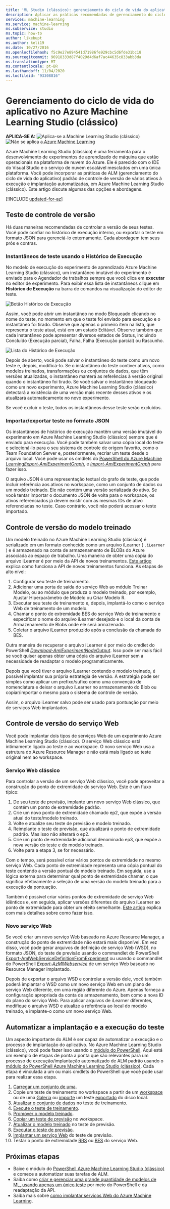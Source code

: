 ```yaml
---
title: 'ML Studio (clássico): gerenciamento do ciclo de vida do aplicativo – Azure'
description: Aplicar as práticas recomendadas de gerenciamento do ciclo de vida do aplicativo no Azure Machine Learning Studio (clássico)
services: machine-learning
ms.service: machine-learning
ms.subservice: studio
ms.topic: how-to
author: likebupt
ms.author: keli19
ms.date: 10/27/2016
ms.openlocfilehash: f5c9e27e894541d71986fe929cbc5d6fde31bc18
ms.sourcegitcommit: 96918333d87f4029d4d6af7ac44635c833abb3da
ms.translationtype: MT
ms.contentlocale: pt-BR
ms.lasthandoff: 11/04/2020
ms.locfileid: "93308816"
---
```

# <a name="application-lifecycle-management-in-azure-machine-learning-studio-classic"></a>Gerenciamento do ciclo de vida do aplicativo no Azure Machine Learning Studio (clássico)

**APLICA-SE A:**  ![Aplica-se a.](../../../includes/media/aml-applies-to-skus/yes.png)Machine Learning Studio (clássico) ![Não se aplica a. ](../../../includes/media/aml-applies-to-skus/no.png)[Azure Machine Learning](../overview-what-is-machine-learning-studio.md#ml-studio-classic-vs-azure-machine-learning-studio)


Azure Machine Learning Studio (clássico) é uma ferramenta para o desenvolvimento de experimentos de aprendizado de máquina que estão operacionais na plataforma de nuvem do Azure. Ele é parecido com o IDE do Visual Studio e o serviço de nuvem escalável mesclados em uma única plataforma. Você pode incorporar as práticas de ALM (gerenciamento do ciclo de vida do aplicativo) padrão de controle de versão de vários ativos à execução e implantação automatizadas, em Azure Machine Learning Studio (clássico). Este artigo discute algumas das opções e abordagens.

[!INCLUDE [updated-for-az](../../../includes/updated-for-az.md)]

## <a name="versioning-experiment"></a>Teste de controle de versão
Há duas maneiras recomendadas de controlar a versão de seus testes. Você pode confiar no histórico de execução interno, ou exportar o teste em formato JSON para gerenciá-lo externamente. Cada abordagem tem seus prós e contras.

### <a name="experiment-snapshots-using-run-history"></a>Instantâneos de teste usando o Histórico de Execução
No modelo de execução do experimento de aprendizado Azure Machine Learning Studio (clássico), um instantâneo imutável do experimento é enviado para o Agendador de trabalhos sempre que você clica em **executar** no editor de experimento. Para exibir essa lista de instantâneos clique em **Histórico de Execução** na barra de comandos na visualização do editor de teste.

![Botão Histórico de Execução](./media/version-control/runhistory.png)

Assim, você pode abrir um instantâneo no modo Bloqueado clicando no nome do teste, no momento em que o teste foi enviado para execução e o instantâneo foi tirado. Observe que apenas o primeiro item na lista, que representa o teste atual, está em um estado Editável. Observe também que cada instantâneo pode apresentar diversos estados de Status, incluindo Concluído (Execução parcial), Falha, Falha (Execução parcial) ou Rascunho.

![Lista do Histórico de Execução](./media/version-control/runhistorylist.png)

Depois de aberto, você pode salvar o instantâneo do teste como um novo teste e, depois, modificá-lo. Se o instantâneo do teste contiver ativos, como modelos treinados, transformações ou conjuntos de dados, que têm versões atualizadas, o instantâneo manterá as referências à versão original quando o instantâneo foi tirado. Se você salvar o instantâneo bloqueado como um novo experimento, Azure Machine Learning Studio (clássico) detectará a existência de uma versão mais recente desses ativos e os atualizará automaticamente no novo experimento.

Se você excluir o teste, todos os instantâneos desse teste serão excluídos.

### <a name="exportimport-experiment-in-json-format"></a>Importar/exportar teste no formato JSON
Os instantâneos de histórico de execução mantêm uma versão imutável do experimento em Azure Machine Learning Studio (clássico) sempre que é enviado para execução. Você pode também salvar uma cópia local do teste e selecioná-lo para o seu sistema de controle de origem favorito, como o Team Foundation Server e, posteriormente, recriar um teste desde o arquivo local. Você pode usar os cmdlets do [PowerShell do Azure Machine Learning](https://aka.ms/amlps)[*Export-AmlExperimentGraph*](https://github.com/hning86/azuremlps#export-amlexperimentgraph), e [*Import-AmlExperimentGraph*](https://github.com/hning86/azuremlps#import-amlexperimentgraph) para fazer isso.

O arquivo JSON é uma representação textual do grafo de teste, que pode incluir referência aos ativos no workspace, como um conjunto de dados ou um modelo treinado. Ele não contém uma versão serializada do ativo. Se você tentar importar o documento JSON de volta para o workspace, os ativos referenciados já devem existir com as mesmas IDs de ativo referenciadas no teste. Caso contrário, você não poderá acessar o teste importado.

## <a name="versioning-trained-model"></a>Controle de versão do modelo treinado
Um modelo treinado no Azure Machine Learning Studio (clássico) é serializado em um formato conhecido como um arquivo iLearner ( `.iLearner` ) e é armazenado na conta de armazenamento de BLOBs do Azure associada ao espaço de trabalho. Uma maneira de obter uma cópia do arquivo iLearner é por meio da API de novos treinamentos. [Este artigo](./retrain-machine-learning-model.md) explica como funciona a API de novos treinamentos funciona. As etapas de alto nível:

1. Configurar seu teste de treinamento.
2. Adicionar uma porta de saída do serviço Web ao módulo Treinar Modelo, ou ao módulo que produza o modelo treinado, por exemplo, Ajustar Hiperparâmetro de Modelo ou Criar Modelo R.
3. Executar seu teste de treinamento e, depois, implantá-lo como o serviço Web de treinamento de um modelo.
4. Chamar o ponto de extremidade BES do serviço Web de treinamento e especificar o nome do arquivo iLearner desejado e o local da conta de Armazenamento de Blobs onde ele será armazenado.
5. Coletar o arquivo iLearner produzido após a conclusão da chamada do BES.

Outra maneira de recuperar o arquivo iLearner é por meio do cmdlet do PowerShell [*Download-AmlExperimentNodeOutput*](https://github.com/hning86/azuremlps#download-amlexperimentnodeoutput). Isso pode ser mais fácil se você quiser apenas obter uma cópia do arquivo iLearner sem a necessidade de readaptar o modelo programaticamente.

Depois que você tiver o arquivo iLearner contendo o modelo treinado, é possível implantar sua própria estratégia de versão. A estratégia pode ser simples como aplicar um prefixo/sufixo como uma convenção de nomenclatura e deixar o arquivo iLearner no armazenamento do Blob ou copiar/importar o mesmo para o sistema de controle de versão.

Assim, o arquivo iLearner salvo pode ser usado para pontuação por meio de serviços Web implantados.

## <a name="versioning-web-service"></a>Controle de versão do serviço Web
Você pode implantar dois tipos de serviços Web de um experimento Azure Machine Learning Studio (clássico). O serviço Web clássico está intimamente ligado ao teste e ao workspace. O novo serviço Web usa a estrutura do Azure Resource Manager e não está mais ligado ao teste original nem ao workspace.

### <a name="classic-web-service"></a>Serviço Web clássico
Para controlar a versão de um serviço Web clássico, você pode aproveitar a construção do ponto de extremidade do serviço Web. Este é um fluxo típico:

1. De seu teste de previsão, implante um novo serviço Web clássico, que contém um ponto de extremidade padrão.
2. Crie um novo ponto de extremidade chamado ep2, que expõe a versão atual do teste/modelo treinado.
3. Volte e atualize seu teste de previsão e modelo treinado.
4. Reimplante o teste de previsão, que atualizará o ponto de extremidade padrão. Mas isso não alterará o ep2.
5. Crie um ponto de extremidade adicional denominado ep3, que expõe a nova versão do teste e do modelo treinado.
6. Volte para a etapa 3, se for necessário.

Com o tempo, será possível criar vários pontos de extremidade no mesmo serviço Web. Cada ponto de extremidade representa uma cópia pontual do teste contendo a versão pontual do modelo treinado. Em seguida, use a lógica externa para determinar qual ponto de extremidade chamar, o que significa efetivamente a seleção de uma versão do modelo treinado para a execução da pontuação.

Também é possível criar vários pontos de extremidade de serviço Web idênticos e, em seguida, aplicar versões diferentes do arquivo iLearner ao ponto de extremidade para obter um efeito semelhante. [Este artigo](create-models-and-endpoints-with-powershell.md) explica com mais detalhes sobre como fazer isso.

### <a name="new-web-service"></a>Novo serviço Web
Se você criar um novo serviço Web baseado no Azure Resource Manager, a construção do ponto de extremidade não estará mais disponível. Em vez disso, você pode gerar arquivos de definição de serviço Web (WSD), no formato JSON, do teste de previsão usando o commandlet do PowerShell [Export-AmlWebServiceDefinitionFromExperiment](https://github.com/hning86/azuremlps#export-amlwebservicedefinitionfromexperiment) ou usando o commandlet do PowerShell [*Export-AzMlWebservice*](/powershell/module/az.machinelearning/export-azmlwebservice) de um serviço Web baseado no Resource Manager implantado.

Depois de exportar o arquivo WSD e controlar a versão dele, você também poderá implantar o WSD como um novo serviço Web em um plano de serviço Web diferente, em uma região diferente do Azure. Apenas forneça a configuração apropriada da conta de armazenamento, bem como a nova ID do plano do serviço Web. Para aplicar arquivos de iLearner diferentes, modifique o arquivo WSD e atualize a referência ao local do modelo treinado, e implante-o como um novo serviço Web.

## <a name="automate-experiment-execution-and-deployment"></a>Automatizar a implantação e a execução do teste
Um aspecto importante do ALM é ser capaz de automatizar a execução e o processo de implantação do aplicativo. No Azure Machine Learning Studio (clássico), você pode fazer isso usando o [módulo do PowerShell](https://aka.ms/amlps). Aqui está um exemplo de etapas de ponta a ponta que são relevantes para um processo de execução/implantação automatizado de ALM padrão usando o [módulo do PowerShell Azure Machine Learning Studio (clássico)](https://aka.ms/amlps). Cada etapa é vinculada a um ou mais cmdlets do PowerShell que você pode usar para realizar essa etapa.

1. [Carregar um conjunto de uma](https://github.com/hning86/azuremlps#upload-amldataset).
2. Copie um teste de treinamento no workspace a partir de um [workspace](https://github.com/hning86/azuremlps#copy-amlexperiment) ou de uma [Galeria](https://github.com/hning86/azuremlps#copy-amlexperimentfromgallery) ou [importe](https://github.com/hning86/azuremlps#import-amlexperimentgraph) um teste [exportado](https://github.com/hning86/azuremlps#export-amlexperimentgraph) do disco local.
3. [Atualizar o conjunto de dados](https://github.com/hning86/azuremlps#update-amlexperimentuserasset) no teste de treinamento.
4. [Execute o teste de treinamento](https://github.com/hning86/azuremlps#start-amlexperiment).
5. [Promover o modelo treinado](https://github.com/hning86/azuremlps#promote-amltrainedmodel).
6. [Copiar um teste de previsão](https://github.com/hning86/azuremlps#copy-amlexperiment) no workspace.
7. [Atualizar o modelo treinado](https://github.com/hning86/azuremlps#update-amlexperimentuserasset) no teste de previsão.
8. [Executar o teste de previsão](https://github.com/hning86/azuremlps#start-amlexperiment).
9. [Implantar um serviço Web](https://github.com/hning86/azuremlps#new-amlwebservice) do teste de previsão.
10. Testar o ponto de extremidade [RRS](https://github.com/hning86/azuremlps#invoke-amlwebservicerrsendpoint) ou [BES](https://github.com/hning86/azuremlps#invoke-amlwebservicebesendpoint) do serviço Web.

## <a name="next-steps"></a>Próximas etapas
* Baixe o módulo do [PowerShell Azure Machine Learning Studio (clássico)](https://aka.ms/amlps) e comece a automatizar suas tarefas de ALM.
* Saiba como [criar e gerenciar uma grande quantidade de modelos de ML, usando apenas um único teste](create-models-and-endpoints-with-powershell.md) por meio do PowerShell e da readaptação da API.
* Saiba mais sobre [como implantar serviços Web do Azure Machine Learning](deploy-a-machine-learning-web-service.md).